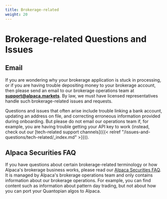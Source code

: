 ```yaml
---
title: Brokerage-related
weight: 20
---
```


# Brokerage-related Questions and Issues

## Email 

If you are wondering why your brokerage application is stuck in processing, or if you are having trouble depositing
money to your brokerage account, then please send an email to our brokerage operations team at **support@alpaca.markets**. By law, we must
have licensed representatives handle such brokerage-related issues and requests.

Questions and issues that often arise include trouble linking a bank account, updating an address on file, and 
correcting erroneous information provided during onboarding. But please do not email our operations team 
if, for example, you are having trouble getting your API key to work (instead, check out our 
[tech-related support channels]({{< relref "/issues-and-questions/tech-related/_index.md" >}})).

## Alpaca Securities FAQ

If you have questions about certain brokerage-related terminology or how Alpaca's brokerage business works, please read
our [Alpaca Securities FAQ](https://support.alpaca.markets/hc/en-us/). It is managed by Alpaca's brokerage operations team and
only contains information about our brokerage operations. For example, you can find content such as information about 
pattern day trading, but not about how you can port your Quantopian algos to Alpaca.
